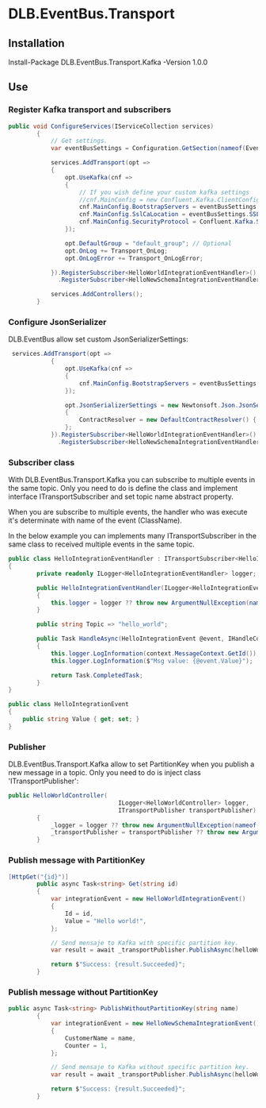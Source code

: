 # DLB.EventBus.Transport

## Installation

Install-Package DLB.EventBus.Transport.Kafka -Version 1.0.0

## Use

### Register Kafka transport and subscribers
```csharp
public void ConfigureServices(IServiceCollection services)
        {
            // Get settings.
            var eventBusSettings = Configuration.GetSection(nameof(EventBusSettings)).Get<EventBusSettings>();

            services.AddTransport(opt =>
            {
                opt.UseKafka(cnf =>
                {
                    // If you wish define your custom kafka settings
                    //cnf.MainConfig = new Confluent.Kafka.ClientConfig(new Dictionary<string, string>());
                    cnf.MainConfig.BootstrapServers = eventBusSettings.Servers;
                    cnf.MainConfig.SslCaLocation = eventBusSettings.SSLCeriticatePath;
                    cnf.MainConfig.SecurityProtocol = Confluent.Kafka.SecurityProtocol.SaslPlaintext;
                });

                opt.DefaultGroup = "default_group"; // Optional
                opt.OnLog += Transport_OnLog;
                opt.OnLogError += Transport_OnLogError;

            }).RegisterSubscriber<HelloWorldIntegrationEventHandler>()
              .RegisterSubscriber<HelloNewSchemaIntegrationEventHandler>();

            services.AddControllers();
        }
```
### Configure JsonSerializer

DLB.EventBus allow set custom JsonSerializerSettings:

```csharp
 services.AddTransport(opt =>
            {
                opt.UseKafka(cnf =>
                {
                    cnf.MainConfig.BootstrapServers = eventBusSettings.Servers;
                });

                opt.JsonSerializerSettings = new Newtonsoft.Json.JsonSerializerSettings()
                {
                    ContractResolver = new DefaultContractResolver() { NamingStrategy = new SnakeCaseNamingStrategy() }
                };
            }).RegisterSubscriber<HelloWorldIntegrationEventHandler>()
              .RegisterSubscriber<HelloNewSchemaIntegrationEventHandler>();
```

### Subscriber class

With DLB.EventBus.Transport.Kafka you can subscribe to multiple events in the same topic. Only you need to do is define the class and implement interface ITransportSubscriber and set topic name abstract property.

When you are subscribe to multiple events, the handler who was execute it's determinate with name of the event (ClassName).

In the below example you can implements many ITransportSubscriber in the same class to received multiple events in the same  topic.

```csharp
public class HelloIntegrationEventHandler : ITransportSubscriber<HelloIntegrationEvent>
{
        private readonly ILogger<HelloIntegrationEventHandler> logger;

        public HelloIntegrationEventHandler(ILogger<HelloIntegrationEventHandler> logger)
        {
            this.logger = logger ?? throw new ArgumentNullException(nameof(logger));
        }

        public string Topic => "hello_world";

        public Task HandleAsync(HelloIntegrationEvent @event, IHandleContext context, object sender)
        {
            this.logger.LogInformation(context.MessageContext.GetId());
            this.logger.LogInformation($"Msg value: {@event.Value}");

            return Task.CompletedTask;
        }
}

public class HelloIntegrationEvent
{
	public string Value { get; set; }
}
```

### Publisher

DLB.EventBus.Transport.Kafka allow to set PartitionKey when you publish a new message in a topic. Only you need to do is inject class 'ITransportPublisher':

```csharp
public HelloWorldController(
                               ILogger<HelloWorldController> logger,
                               ITransportPublisher transportPublisher)
        {
            _logger = logger ?? throw new ArgumentNullException(nameof(logger));
            _transportPublisher = transportPublisher ?? throw new ArgumentNullException(nameof(transportPublisher));
        }
```

### Publish message with PartitionKey

```csharp
[HttpGet("{id}")]
        public async Task<string> Get(string id)
        {
            var integrationEvent = new HelloWorldIntegrationEvent()
            {
                Id = id,
                Value = "Hello world!",
            };

            // Send mensaje to Kafka with specific partition key.
            var result = await _transportPublisher.PublishAsync(helloWorldTopic, integrationEvent, p => p.Id);

            return $"Success: {result.Succeeded}";
        }
```

### Publish message without PartitionKey

```csharp
public async Task<string> PublishWithoutPartitionKey(string name)
        {
            var integrationEvent = new HelloNewSchemaIntegrationEvent()
            {
                CustomerName = name,
                Counter = 1,
            };

            // Send mensaje to Kafka without specific partition key.
            var result = await _transportPublisher.PublishAsync(helloWorldTopic, integrationEvent);

            return $"Success: {result.Succeeded}";
        }
```